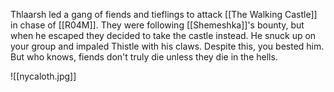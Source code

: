 Thlaarsh led a gang of fiends and tieflings to attack [[The Walking Castle]] in chase of [[R04M]]. They were following [[Shemeshka]]'s bounty, but when he escaped they decided to take the castle instead. He snuck up on your group and impaled Thistle with his claws. Despite this, you bested him. But who knows, fiends don't truly die unless they die in the hells. 

![[nycaloth.jpg]]